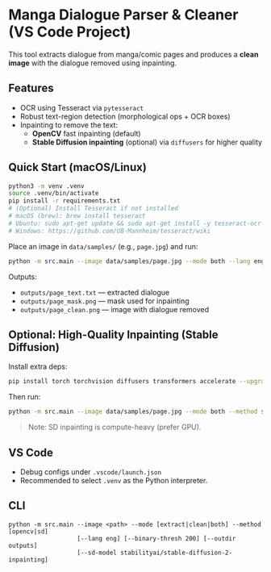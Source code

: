 # Manga Dialogue Parser & Cleaner (VS Code Project)

This tool extracts dialogue from manga/comic pages and produces a **clean image** with the dialogue removed using inpainting.

## Features
- OCR using Tesseract via `pytesseract`
- Robust text-region detection (morphological ops + OCR boxes)
- Inpainting to remove the text:
  - **OpenCV** fast inpainting (default)
  - **Stable Diffusion inpainting** (optional) via `diffusers` for higher quality

## Quick Start (macOS/Linux)
```bash
python3 -m venv .venv
source .venv/bin/activate
pip install -r requirements.txt
# (Optional) Install Tesseract if not installed
# macOS (brew): brew install tesseract
# Ubuntu: sudo apt-get update && sudo apt-get install -y tesseract-ocr
# Windows: https://github.com/UB-Mannheim/tesseract/wiki
```

Place an image in `data/samples/` (e.g., `page.jpg`) and run:
```bash
python -m src.main --image data/samples/page.jpg --mode both --lang eng --method opencv --outdir outputs
```

Outputs:
- `outputs/page_text.txt` — extracted dialogue
- `outputs/page_mask.png` — mask used for inpainting
- `outputs/page_clean.png` — image with dialogue removed

## Optional: High-Quality Inpainting (Stable Diffusion)
Install extra deps:
```bash
pip install torch torchvision diffusers transformers accelerate --upgrade
```
Then run:
```bash
python -m src.main --image data/samples/page.jpg --mode both --method sd --sd-model "stabilityai/stable-diffusion-2-inpainting"
```
> Note: SD inpainting is compute-heavy (prefer GPU).

## VS Code
- Debug configs under `.vscode/launch.json`
- Recommended to select `.venv` as the Python interpreter.

## CLI
```
python -m src.main --image <path> --mode [extract|clean|both] --method [opencv|sd]
                   [--lang eng] [--binary-thresh 200] [--outdir outputs]
                   [--sd-model stabilityai/stable-diffusion-2-inpainting]
```
